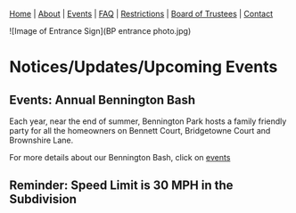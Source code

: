 [Home](index.md) | [About](about.md) | [Events](events.md) | [FAQ](faq.md) | [Restrictions](restrictions.md) | [Board of Trustees](trustees.md) | [Contact](contact.md)

![Image of Entrance Sign](BP entrance photo.jpg)


# Notices/Updates/Upcoming Events


## Events:   Annual Bennington Bash

Each year, near the end of summer, Bennington Park hosts a family friendly party for all the homeowners on Bennett Court, Bridgetowne Court and Brownshire Lane.

For more details about our Bennington Bash, click on [events](events.md)

## Reminder:  Speed Limit is 30 MPH in the Subdivision

